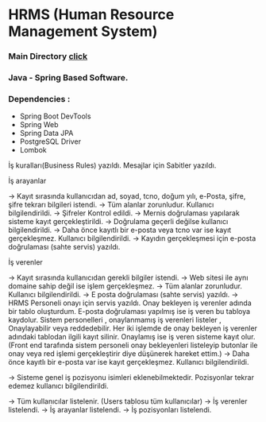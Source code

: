# HRMS (Human Resource Management System)
### Main Directory <a href="https://github.com/slayerprogrammer/HRMS.Java/tree/master/src/main/java/com/hrms/applicationhrms"> click </a>

### Java - Spring Based Software.
### Dependencies : 
- Spring Boot DevTools
- Spring Web
- Spring Data JPA
- PostgreSQL Driver
- Lombok

İş kuralları(Business Rules) yazıldı. 
Mesajlar için Sabitler yazıldı.

İş arayanlar

-> Kayıt sırasında kullanıcıdan ad, soyad, tcno, doğum yılı, e-Posta, şifre, şifre tekrarı bilgileri istendi.
-> Tüm alanlar zorunludur. Kullanıcı bilgilendirildi.
-> Şifreler Kontrol edildi.
-> Mernis doğrulaması yapılarak sisteme kayıt gerçekleştirildi.
-> Doğrulama geçerli değilse kullanıcı bilgilendirildi.
-> Daha önce kayıtlı bir e-posta veya tcno var ise kayıt gerçekleşmez. Kullanıcı bilgilendirildi.
-> Kayıdın gerçekleşmesi için e-posta doğrulaması (sahte servis) yazıldı.

İş verenler

-> Kayıt sırasında kullanıcıdan gerekli bilgiler istendi.
-> Web sitesi ile aynı domaine sahip değil ise işlem gerçekleşmez.
-> Tüm alanlar zorunludur. Kullanıcı bilgilendirildi.
-> E posta doğrulaması (sahte servis) yazıldı.
-> HRMS Personeli onayı için servis yazıldı. Onay bekleyen iş verenler adında bir tablo oluşturdum.
   E-posta doğrulaması yapılmış ise iş veren bu tabloya kaydolur. Sistem personelleri , onaylanmamış 
   iş verenleri listeler , Onaylayabilir veya reddedebilir. Her iki işlemde de onay bekleyen iş verenler adındaki 
   tablodan ilgili kayıt silinir. Onaylamış ise iş veren sisteme kayıt olur.
   (Front end tarafında sistem personeli onay bekleyenleri listeleyip butonlar ile onay veya red işlemi gerçekleştirir
   diye düşünerek hareket ettim.)
-> Daha önce kayıtlı bir e-posta var ise kayıt gerçekleşmez. Kullanıcı bilgilendirildi.


-> Sisteme genel iş pozisyonu isimleri eklenebilmektedir. Pozisyonlar tekrar edemez kullanıcı bilgilendirildi.

-> Tüm kullanıcılar listelenir. (Users tablosu tüm kullanıcılar)
-> İş verenler listelendi.
-> İş arayanlar listelendi.
-> İş pozisyonları listelendi.
